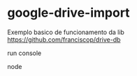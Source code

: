 # google-drive-import


Exemplo basico de funcionamento da lib https://github.com/franciscop/drive-db

run console

node <nome-do-js>
